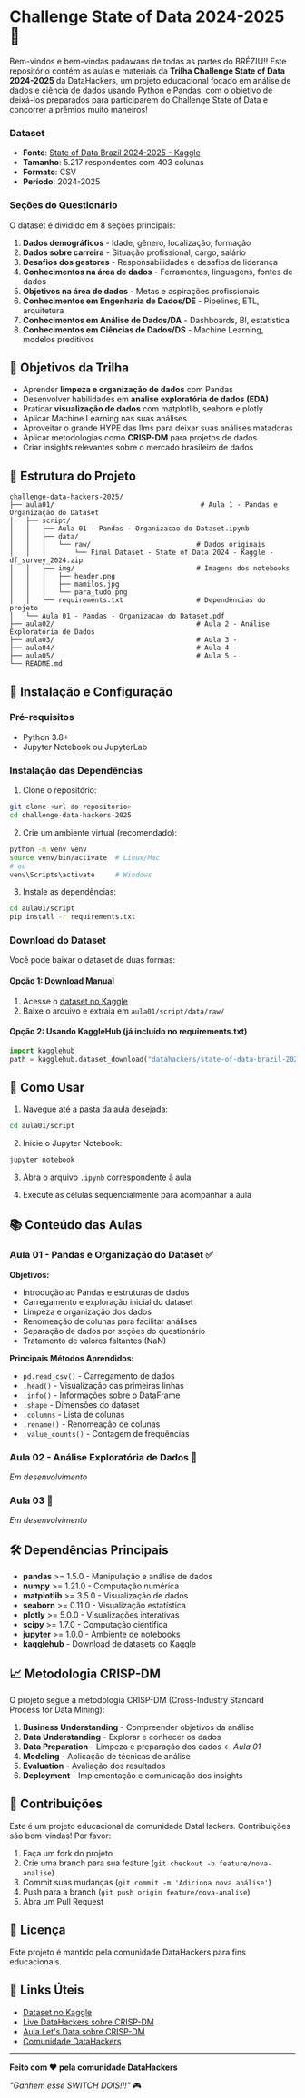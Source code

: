 # Challenge State of Data 2024-2025 🚀

Bem-vindos e bem-vindas padawans de todas as partes do BRÉZIU!! Este repositório contém as aulas e materiais da **Trilha Challenge State of Data 2024-2025** da DataHackers, um projeto educacional focado em análise de dados e ciência de dados usando Python e Pandas, com o objetivo de deixá-los preparados para participarem do Challenge State of Data e concorrer a prêmios muito maneiros!

### Dataset
- **Fonte**: [State of Data Brazil 2024-2025 - Kaggle](https://www.kaggle.com/datasets/datahackers/state-of-data-brazil-20242025)
- **Tamanho**: 5.217 respondentes com 403 colunas
- **Formato**: CSV
- **Período**: 2024-2025

### Seções do Questionário
O dataset é dividido em 8 seções principais:

1. **Dados demográficos** - Idade, gênero, localização, formação
2. **Dados sobre carreira** - Situação profissional, cargo, salário
3. **Desafios dos gestores** - Responsabilidades e desafios de liderança
4. **Conhecimentos na área de dados** - Ferramentas, linguagens, fontes de dados
5. **Objetivos na área de dados** - Metas e aspirações profissionais
6. **Conhecimentos em Engenharia de Dados/DE** - Pipelines, ETL, arquitetura
7. **Conhecimentos em Análise de Dados/DA** - Dashboards, BI, estatística
8. **Conhecimentos em Ciências de Dados/DS** - Machine Learning, modelos preditivos

## 🎯 Objetivos da Trilha

- Aprender **limpeza e organização de dados** com Pandas
- Desenvolver habilidades em **análise exploratória de dados (EDA)**
- Praticar **visualização de dados** com matplotlib, seaborn e plotly
- Aplicar Machine Learning nas suas análises
- Aproveitar o grande HYPE das llms para deixar suas análises matadoras
- Aplicar metodologias como **CRISP-DM** para projetos de dados
- Criar insights relevantes sobre o mercado brasileiro de dados

## 📁 Estrutura do Projeto

```
challenge-data-hackers-2025/
├── aula01/                                    # Aula 1 - Pandas e Organização do Dataset
│   ├── script/
│   │   ├── Aula 01 - Pandas - Organizacao do Dataset.ipynb
│   │   ├── data/
│   │   │   └── raw/                          # Dados originais
│   │   │       └── Final Dataset - State of Data 2024 - Kaggle - df_survey_2024.zip
│   │   ├── img/                              # Imagens dos notebooks
│   │   │   ├── header.png
│   │   │   ├── mamilos.jpg
│   │   │   └── para_tudo.png
│   │   └── requirements.txt                  # Dependências do projeto
│   └── Aula 01 - Pandas - Organizacao do Dataset.pdf
├── aula02/                                   # Aula 2 - Análise Exploratória de Dados
├── aula03/                                   # Aula 3 - 
├── aula04/                                   # Aula 4 - 
├── aula05/                                   # Aula 5 - 
└── README.md
```

## 🔧 Instalação e Configuração

### Pré-requisitos
- Python 3.8+
- Jupyter Notebook ou JupyterLab

### Instalação das Dependências

1. Clone o repositório:
```bash
git clone <url-do-repositorio>
cd challenge-data-hackers-2025
```

2. Crie um ambiente virtual (recomendado):
```bash
python -m venv venv
source venv/bin/activate  # Linux/Mac
# ou
venv\Scripts\activate     # Windows
```

3. Instale as dependências:
```bash
cd aula01/script
pip install -r requirements.txt
```

### Download do Dataset

Você pode baixar o dataset de duas formas:

#### Opção 1: Download Manual
1. Acesse o [dataset no Kaggle](https://www.kaggle.com/datasets/datahackers/state-of-data-brazil-20242025)
2. Baixe o arquivo e extraia em `aula01/script/data/raw/`

#### Opção 2: Usando KaggleHub (já incluído no requirements.txt)
```python
import kagglehub
path = kagglehub.dataset_download("datahackers/state-of-data-brazil-20242025")
```

## 🚀 Como Usar

1. Navegue até a pasta da aula desejada:
```bash
cd aula01/script
```

2. Inicie o Jupyter Notebook:
```bash
jupyter notebook
```

3. Abra o arquivo `.ipynb` correspondente à aula

4. Execute as células sequencialmente para acompanhar a aula

## 📚 Conteúdo das Aulas

### Aula 01 - Pandas e Organização do Dataset ✅
**Objetivos:**
- Introdução ao Pandas e estruturas de dados
- Carregamento e exploração inicial do dataset
- Limpeza e organização dos dados
- Renomeação de colunas para facilitar análises
- Separação de dados por seções do questionário
- Tratamento de valores faltantes (NaN)

**Principais Métodos Aprendidos:**
- `pd.read_csv()` - Carregamento de dados
- `.head()` - Visualização das primeiras linhas
- `.info()` - Informações sobre o DataFrame
- `.shape` - Dimensões do dataset
- `.columns` - Lista de colunas
- `.rename()` - Renomeação de colunas
- `.value_counts()` - Contagem de frequências

### Aula 02 - Análise Exploratória de Dados 🔄
*Em desenvolvimento*

### Aula 03 🔄
*Em desenvolvimento*

## 🛠️ Dependências Principais

- **pandas** >= 1.5.0 - Manipulação e análise de dados
- **numpy** >= 1.21.0 - Computação numérica
- **matplotlib** >= 3.5.0 - Visualização de dados
- **seaborn** >= 0.11.0 - Visualização estatística
- **plotly** >= 5.0.0 - Visualizações interativas
- **scipy** >= 1.7.0 - Computação científica
- **jupyter** >= 1.0.0 - Ambiente de notebooks
- **kagglehub** - Download de datasets do Kaggle

## 📈 Metodologia CRISP-DM

O projeto segue a metodologia CRISP-DM (Cross-Industry Standard Process for Data Mining):

1. **Business Understanding** - Compreender objetivos da análise
2. **Data Understanding** - Explorar e conhecer os dados
3. **Data Preparation** - Limpeza e preparação dos dados ← *Aula 01*
4. **Modeling** - Aplicação de técnicas de análise
5. **Evaluation** - Avaliação dos resultados
6. **Deployment** - Implementação e comunicação dos insights

## 🤝 Contribuições

Este é um projeto educacional da comunidade DataHackers. Contribuições são bem-vindas! Por favor:

1. Faça um fork do projeto
2. Crie uma branch para sua feature (`git checkout -b feature/nova-analise`)
3. Commit suas mudanças (`git commit -m 'Adiciona nova análise'`)
4. Push para a branch (`git push origin feature/nova-analise`)
5. Abra um Pull Request

## 📄 Licença

Este projeto é mantido pela comunidade DataHackers para fins educacionais.

## 🔗 Links Úteis

- [Dataset no Kaggle](https://www.kaggle.com/datasets/datahackers/state-of-data-brazil-20242025)
- [Live DataHackers sobre CRISP-DM](https://www.youtube.com/live/kDTlX45VEUo?si=FKxn6UbLWgs9Bo1n)
- [Aula Let's Data sobre CRISP-DM](https://youtu.be/mhPATD8S6D0?si=2EDv6Iv_qw1t-j7C)
- [Comunidade DataHackers](https://datahackers.com.br/)

---

**Feito com ❤️ pela comunidade DataHackers**

*"Ganhem esse SWITCH DOIS!!!"* 🎮 